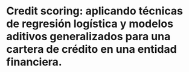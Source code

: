 # Credit scoring: aplicando técnicas de regresión logística y modelos aditivos generalizados para una cartera de crédito en una entidad financiera.
